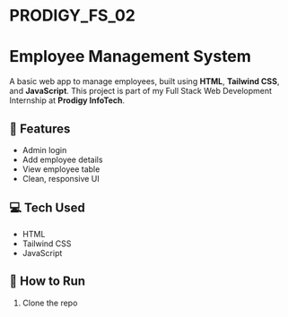 # PRODIGY_FS_02
# Employee Management System

A basic web app to manage employees, built using **HTML**, **Tailwind CSS**, and **JavaScript**. This project is part of my Full Stack Web Development Internship at **Prodigy InfoTech**.

## 🔧 Features

- Admin login
- Add employee details
- View employee table
- Clean, responsive UI

## 💻 Tech Used

- HTML
- Tailwind CSS
- JavaScript

## 🚀 How to Run

1. Clone the repo
